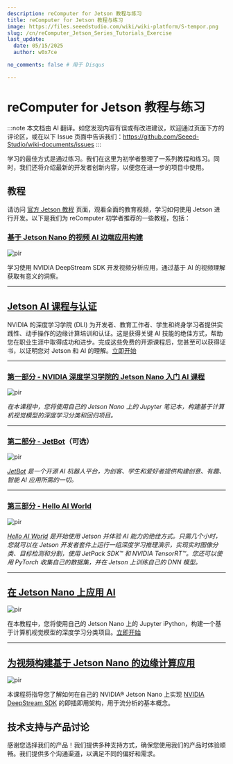 ```yaml
---
description: reComputer for Jetson 教程与练习
title: reComputer for Jetson 教程与练习
image: https://files.seeedstudio.com/wiki/wiki-platform/S-tempor.png
slug: /cn/reComputer_Jetson_Series_Tutorials_Exercise
last_update:
  date: 05/15/2025
  author: w0x7ce

no_comments: false # 用于 Disqus

---
```


# reComputer for Jetson 教程与练习

:::note
本文档由 AI 翻译。如您发现内容有误或有改进建议，欢迎通过页面下方的评论区，或在以下 Issue 页面中告诉我们：https://github.com/Seeed-Studio/wiki-documents/issues
:::

学习的最佳方式是通过练习。我们在这里为初学者整理了一系列教程和练习。同时，我们还将介绍最新的开发者创新内容，以便您在进一步的项目中使用。

## 教程

请访问 [官方 Jetson 教程](https://developer.nvidia.com/embedded/learn/tutorials) 页面，观看全面的教育视频，学习如何使用 Jetson 进行开发。以下是我们为 reComputer 初学者推荐的一些教程，包括：

### [基于 Jetson Nano 的视频 AI 边端应用构建](https://courses.nvidia.com/courses/course-v1:DLI+S-IV-02+V2-EN/)

<p style={{textAlign: 'center'}}><img src="https://files.seeedstudio.com/wiki/recomputerzhongwen/rexuexi.png" alt="pir" width={200} height="auto " /></p>

学习使用 NVIDIA DeepStream SDK 开发视频分析应用，通过基于 AI 的视频理解获取有意义的洞察。

---

## [Jetson AI 课程与认证](https://developer.nvidia.com/embedded/learn/jetson-ai-certification-programs#course_outline)

NVIDIA 的深度学习学院 (DLI) 为开发者、教育工作者、学生和终身学习者提供实践性、动手操作的边缘计算培训和认证。这是获得关键 AI 技能的绝佳方式，帮助您在职业生涯中取得成功和进步。完成这些免费的开源课程后，您甚至可以获得证书，以证明您对 Jetson 和 AI 的理解。[立即开始](https://developer.nvidia.com/embedded/learn/jetson-ai-certification-programs#course_outline)

---

### [第一部分 - NVIDIA 深度学习学院的 Jetson Nano 入门 AI 课程](https://developer.nvidia.com/embedded/learn/jetson-ai-certification-programs#collapseTwo)

<p style={{textAlign: 'center'}}><img src="https://files.seeedstudio.com/wiki/recomputerzhongwen/rexuexi1.png" alt="pir" width={200} height="auto" /></p>

*在本课程中，您将使用自己的 Jetson Nano 上的 Jupyter 笔记本，构建基于计算机视觉模型的深度学习分类和回归项目。*

---

### [第二部分 - JetBot](https://developer.nvidia.com/embedded/learn/jetson-ai-certification-programs#collapseThree)（可选）

<p style={{textAlign: 'center'}}><img src="https://files.seeedstudio.com/wiki/recomputerzhongwen/rexuexi2.png" alt="pir" width={200} height="auto" /></p>

*[JetBot](https://github.com/NVIDIA-AI-IOT/jetbot) 是一个开源 AI 机器人平台，为创客、学生和爱好者提供构建创意、有趣、智能 AI 应用所需的一切。*

---

### [第三部分 - Hello AI World](https://developer.nvidia.com/embedded/learn/jetson-ai-certification-programs#collapseFour)

<p style={{textAlign: 'center'}}><img src="https://files.seeedstudio.com/wiki/recomputerzhongwen/rexuexi3.png" alt="pir" width={200} height="auto" /></p>

*[Hello AI World](https://github.com/dusty-nv/jetson-inference) 是开始使用 Jetson 并体验 AI 能力的绝佳方式。只需几个小时，您就可以在 Jetson 开发者套件上运行一组深度学习推理演示，实现实时图像分类、目标检测和分割，使用 JetPack SDK™ 和 NVIDIA TensorRT™。您还可以使用 PyTorch 收集自己的数据集，并在 Jetson 上训练自己的 DNN 模型。*

---

## [在 Jetson Nano 上应用 AI](https://courses.nvidia.com/courses/course-v1:DLI+S-RX-02+V2/about)

<p style={{textAlign: 'center'}}><img src="https://files.seeedstudio.com/wiki/recomputerzhongwen/85462.gif" alt="pir" width={200} height="auto" /></p>

在本教程中，您将使用自己的 Jetson Nano 上的 Jupyter iPython，构建一个基于计算机视觉模型的深度学习分类项目。[立即开始](https://courses.nvidia.com/courses/course-v1:DLI+S-RX-02+V2/about)

---

## [为视频构建基于 Jetson Nano 的边缘计算应用](https://courses.nvidia.com/courses/course-v1:DLI+S-IV-02+V2/)

<p style={{textAlign: 'center'}}><img src="https://files.seeedstudio.com/wiki/recomputerzhongwen/584269.gif" alt="pir" width={200} height="auto" /></p>

本课程将指导您了解如何在自己的 NVIDIA® Jetson Nano 上实现 [NVIDIA DeepStream SDK](https://developer.nvidia.com/deepstream-sdk) 的即插即用架构，用于流分析的基本概念。

## 技术支持与产品讨论

感谢您选择我们的产品！我们提供多种支持方式，确保您使用我们的产品时体验顺畅。我们提供多个沟通渠道，以满足不同的偏好和需求。

<div class="button_tech_support_container">
<a href="https://forum.seeedstudio.com/" class="button_forum"></a> 
<a href="https://www.seeedstudio.com/contacts" class="button_email"></a>
</div>

<div class="button_tech_support_container">
<a href="https://discord.gg/eWkprNDMU7" class="button_discord"></a> 
<a href="https://github.com/Seeed-Studio/wiki-documents/discussions/69" class="button_discussion"></a>
</div>